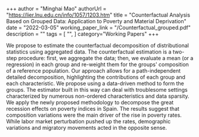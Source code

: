 +++
author = "Minghai Mao"
authorUrl = "https://lier.lnu.edu.cn/info/1057/1203.htm"
title = "Counterfactual Analysis Based on Grouped Data: Application to Poverty and Material Deprivation"
date = "2022-03-05"
working_paper_link  = "/Counterfactual_grouped.pdf" 
description = ""
tags = [
    "",
]
category="Working Papers"
+++

We propose to estimate the counterfactual decomposition of distributional statistics
using aggregated data. The counterfactual estimation is a two-step procedure: first,
we aggregate the data; then, we evaluate a mean (or a regression) in each group and
re-weight them for the groups' composition of a reference population. Our approach
allows for a path-independent detailed decomposition, highlighting the contributions
of each group and each characteristic. We propose using a data-driven method to
form the groups. The estimator built in this way can deal with troublesome settings
characterized by numerous non-ordered characteristics and data sparsity. We apply
the newly proposed methodology to decompose the great recession effects on poverty
indices in Spain. The results suggest that composition variations were the main
driver of the rise in poverty rates. While labor market perturbation pushed up the
rates, demographic variations and migratory movements acted in the opposite sense.